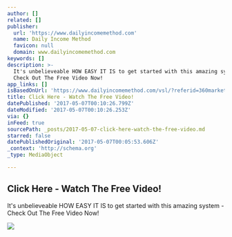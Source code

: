 ```yaml
---
author: []
related: []
publisher:
  url: 'https://www.dailyincomemethod.com'
  name: Daily Income Method
  favicon: null
  domain: www.dailyincomemethod.com
keywords: []
description: >-
  It's unbelieveable HOW EASY IT IS to get started with this amazing system -
  Check Out The Free Video Now!
app_links: []
isBasedOnUrl: 'https://www.dailyincomemethod.com/vsl/?referid=360marketing'
title: Click Here - Watch The Free Video!
datePublished: '2017-05-07T00:10:26.799Z'
dateModified: '2017-05-07T00:10:26.253Z'
via: {}
inFeed: true
sourcePath: _posts/2017-05-07-click-here-watch-the-free-video.md
starred: false
datePublishedOriginal: '2017-05-07T00:05:53.606Z'
_context: 'http://schema.org'
_type: MediaObject

---
```

<article style=""><h1>Click Here - Watch The Free Video!</h1><p>It's unbelieveable HOW EASY IT IS to get started with this amazing system - Check Out The Free Video Now!</p><img src="https://www.dailyincomemethod.com/images/dim-social.png" /></article>